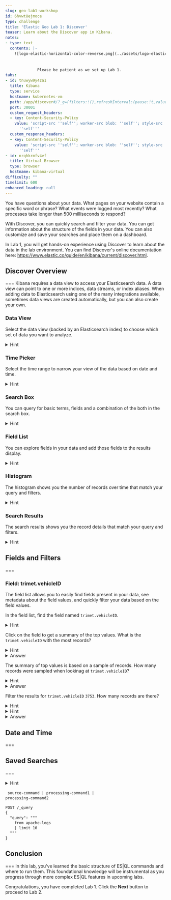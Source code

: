 ```yaml
---
slug: geo-lab1-workshop
id: 6hvwt8ejmoce
type: challenge
title: 'Elastic Geo Lab 1: Discover'
teaser: Learn about the Discover app in Kibana.
notes:
- type: text
  contents: |-
    ![logo-elastic-horizontal-color-reverse.png](../assets/logo-elastic-horizontal-color-reverse.png)


              Please be patient as we set up Lab 1.
tabs:
- id: tnuwyw9y4za1
  title: Kibana
  type: service
  hostname: kubernetes-vm
  path: /app/discover#/?_g=(filters:!(),refreshInterval:(pause:!t,value:60000),time:(from:now-14d%2Fh,to:now))
  port: 30001
  custom_request_headers:
  - key: Content-Security-Policy
    value: 'script-src ''self''; worker-src blob: ''self''; style-src ''unsafe-inline''
      ''self'''
  custom_response_headers:
  - key: Content-Security-Policy
    value: 'script-src ''self''; worker-src blob: ''self''; style-src ''unsafe-inline''
      ''self'''
- id: nrqhkrmfv4vf
  title: Virtual Browser
  type: browser
  hostname: kibana-virtual
difficulty: ""
timelimit: 600
enhanced_loading: null
---
```

You have questions about your data. What pages on your website contain a specific word or phrase? What events were logged most recently? What processes take longer than 500 milliseconds to respond?

With Discover, you can quickly search and filter your data. You can get information about the structure of the fields in your data. You can also customize and save your searches and place them on a dashboard.

In Lab 1, you will get hands-on experience using Discover to learn about the data in the lab environment.  You can find Discover's online documentation here: https://www.elastic.co/guide/en/kibana/current/discover.html.

## Discover Overview
===
Kibana requires a data view to access your Elasticsearch data. A data view can point to one or more indices, data streams, or index aliases. When adding data to Elasticsearch using one of the many integrations available, sometimes data views are created automatically, but you can also create your own.

### Data View
Select the data view (backed by an Elasticsearch index) to choose which set of data you want to analyze.
<details>
	<summary>Hint</summary>
	<img src="../assets/geo-workshop-discover-data-view-pointer-resized.png" />
</details>

### Time Picker
Select the time range to narrow your view of the data based on date and time.
<details>
	<summary>Hint</summary>
	<img src="../assets/geo-workshop-discover-time-picker-pointer-resized.png"/>
</details>

### Search Box
You can query for basic terms, fields and a combination of the both in the search box.
<details>
	<summary>Hint</summary>
	<img src="../assets/geo-workshop-discover-query-box-pointer.png"/>
</details>

### Field List
You can explore fields in your data and add those fields to the results display.
<details>
	<summary>Hint</summary>
	<img src="../assets/geo-workshop-discover-field-list-pointer.png"/>
</details>

### Histogram
The histogram shows you the number of records over time that match your query and filters.
<details>
	<summary>Hint</summary>
	<img src="../assets/geo-workshop-discover-histogram-resized.png" />
</details>

### Search Results
The search results shows you the record details that match your query and filters.
<details>
	<summary>Hint</summary>
	<img src="../assets/geo-workshop-discover-search-results-resized.png" />
</details>


## Fields and Filters
===

### Field: trimet.vehicleID
The field list allows you to easily find fields present in your data, see metadata about the field values, and quickly filter your data based on the field values.

In the field list, find the field named  `trimet.vehicleID`.

<details>
	<summary>Hint</summary>
	<img src="../assets/geo-workshop-discover-vehicleid-filter.png" />
</details>

Click on the field to get a summary of the top values.  What is the `trimet.vehicleID` with the most records?

<details>
	<summary>Hint</summary>
	<img src="../assets/geo-workshop-discover-vehicleid-count.png" />
</details>

<details>
	<summary>Answer</summary>
3753
</details>

The summary of top values is based on a sample of records.  How many records were sampled when lookinag at `trimet.vehicleID`?

<details>
	<summary>Hint</summary>
	<img src="../assets/geo-workshop-discover-vehicleid-sample-size.png" />
</details>

<details>
	<summary>Answer</summary>
5000
</details>

Filter the results for `trimet.vehicleID` `3753`.  How many records are there?
<details>
	<summary>Hint</summary>
	<img src="../assets/geo-workshop-discover-vehicleid-filter-query.png" />
</details>

<details>
	<summary>Hint</summary>
		<img src="../assets/geo-workshop-discover-vehicleid-filter-query-results.png" />
</details>

<details>
	<summary>Answer</summary>
885
</details>


## Date and Time
===


## Saved Searches
===


<details>
	<summary>Hint</summary>
		<img src="../assets/switch-s.png" alt="Devtools switch" />
</details>

<code><pre>
source-command
| processing-command1
| processing-command2
</pre></code>

```
POST /_query
{
  "query": """
    from apache-logs
    | limit 10
  """
}
```

## Conclusion
===
In this lab, you've learned the basic structure of ES|QL commands and where to run them. This foundational knowledge will be instrumental as you progress through more complex ES|QL features in upcoming labs.

Congratulations, you have completed Lab 1. Click the **Next** button to proceed to Lab 2.
